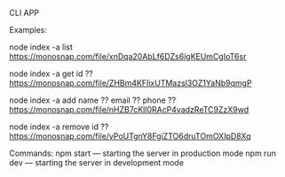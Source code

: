 CLI APP

Examples:

node index -a list
https://monosnap.com/file/xnDqa20AbLf6DZs6igKEUmCgIoT6sr

node index -a get id ??
https://monosnap.com/file/ZHBm4KFIixUTMazsl3OZ1YaNb9qmgP

node index -a add name ?? email ?? phone ??
https://monosnap.com/file/nHZB7cKll0RAcP4vadzReTC9ZzX9wd

node index -a remove id ??
https://monosnap.com/file/yPoUTgnY8FgiZTO6druTOmOXIpD8Xq

Commands:
npm start — starting the server in production mode
npm run dev — starting the server in development mode 
